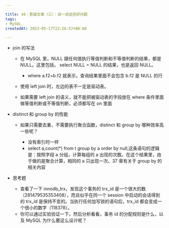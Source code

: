 ```yaml
---

title: 44｜答疑文章（三）：说一说这些好问题
tags:
- MySQL
createdAt: 2023-05-17T22:26:57+08:00

---
```


- join 的写法

  - 在 MySQL 里，NULL 跟任何值执行等值判断和不等值判断的结果，都是 NULL。这里包括， select NULL = NULL 的结果，也是返回 NULL。

    - where a.f2=b.f2 就表示，查询结果里面不会包含 b.f2 是 NULL 的行

  - 使用 left join 时，左边的表不一定是驱动表。
  - 如果需要 left join 的语义，就不能把被驱动表的字段放在 where 条件里面做等值判断或不等值判断，必须都写在 on 里面

- distinct 和 group by 的性能

  - 如果只需要去重，不需要执行聚合函数，distinct 和 group by 哪种效率高一些呢？

    - 没有索引时一样
    - select a,count(*) from t group by a order by null;这条语句的逻辑是：按照字段 a 分组，计算每组的 a 出现的次数。在这个结果里，由于做的是聚合计算，相同的 a 只出现一次。37 章有关于 group by 的相关内容

- 思考题

  - 查看了一下 innodb_trx，发现这个事务的 trx_id 是一个很大的数（281479535353408），而且似乎在同一个 session 中启动的会话得到的 trx_id 是保持不变的。当执行任何加写锁的语句后，trx_id 都会变成一个很小的数字（118378）。
  - 你可以通过实验验证一下，然后分析看看，事务 id 的分配规则是什么，以及 MySQL 为什么要这么设计呢？
